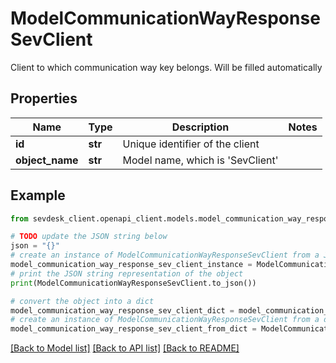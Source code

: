 # ModelCommunicationWayResponseSevClient

Client to which communication way key belongs. Will be filled automatically

## Properties

Name | Type | Description | Notes
------------ | ------------- | ------------- | -------------
**id** | **str** | Unique identifier of the client | 
**object_name** | **str** | Model name, which is &#39;SevClient&#39; | 

## Example

```python
from sevdesk_client.openapi_client.models.model_communication_way_response_sev_client import ModelCommunicationWayResponseSevClient

# TODO update the JSON string below
json = "{}"
# create an instance of ModelCommunicationWayResponseSevClient from a JSON string
model_communication_way_response_sev_client_instance = ModelCommunicationWayResponseSevClient.from_json(json)
# print the JSON string representation of the object
print(ModelCommunicationWayResponseSevClient.to_json())

# convert the object into a dict
model_communication_way_response_sev_client_dict = model_communication_way_response_sev_client_instance.to_dict()
# create an instance of ModelCommunicationWayResponseSevClient from a dict
model_communication_way_response_sev_client_from_dict = ModelCommunicationWayResponseSevClient.from_dict(model_communication_way_response_sev_client_dict)
```
[[Back to Model list]](../README.md#documentation-for-models) [[Back to API list]](../README.md#documentation-for-api-endpoints) [[Back to README]](../README.md)


